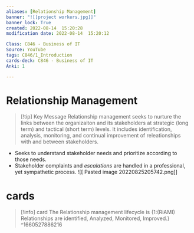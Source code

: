 ```yaml
---
aliases: [Relationship Management]
banner: "![[project workers.jpg]]"
banner_lock: True
created: 2022-08-14  15:20:28
modification date: 2022-08-14  15:20:12

Class: C846 - Business of IT
Source: YouTube
tags: C846/1_Introduction
cards-deck: C846 - Business of IT
Anki: 1

---
```


# Relationship Management
>[!tip] Key Message
>Relationship management seeks to nurture the links between the organizaiton and its stakeholders at strategic (long term) and tactical (short term) levels. It includes identification, analysis, monitoring, and continual improvement of releationships with and between stakeholders.
- Seeks to understand stakeholder needs and prioritize according to those needs.
- Stakeholder complaints and _escalations_ are handled in a professional, yet sympathetic process.
![[ Pasted image 20220825205742.png]]
# cards
>[!info] card
>The Relationship management lifecycle is  {1:(RiAMI) Relationships are identified, Analyzed, Monitored, Improved.}
^1660527886216

